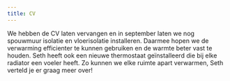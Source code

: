 ```yaml
---
title: CV
---
```


We hebben de CV laten vervangen en in september laten we nog spouwmuur isolatie en vloerisolatie installeren. Daarmee hopen we de verwarming efficienter te kunnen gebruiken en de warmte beter vast te houden. Seth heeft ook een nieuwe thermostaat geïnstalleerd die bij elke radiator een voeler heeft. Zo kunnen we elke ruimte apart verwarmen, Seth verteld je er graag meer over!